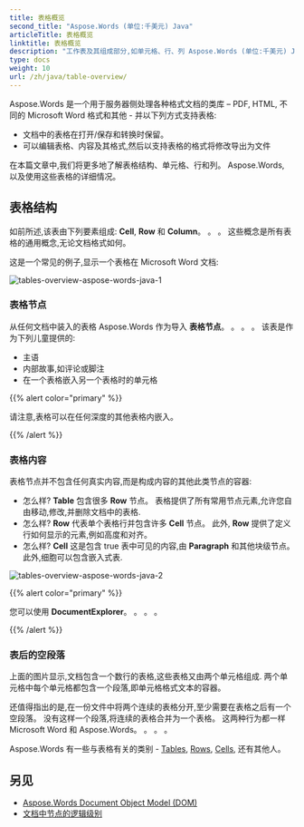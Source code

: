 ```yaml
---
title: 表格概览
second_title: "Aspose.Words (单位:千美元) Java"
articleTitle: 表格概览
linktitle: 表格概览
description: "工作表及其组成部分,如单元格、行、列 Aspose.Words (单位:千美元) Java。 。 。 。 如何与表合作 Java。 。 。 。"
type: docs
weight: 10
url: /zh/java/table-overview/
---
```


Aspose.Words 是一个用于服务器侧处理各种格式文档的类库 – PDF, HTML, 不同的 Microsoft Word 格式和其他 - 并以下列方式支持表格:

* 文档中的表格在打开/保存和转换时保留。
* 可以编辑表格、内容及其格式,然后以支持表格的格式将修改导出为文件

在本篇文章中,我们将更多地了解表格结构、单元格、行和列。 Aspose.Words, 以及使用这些表格的详细情况。

## 表格结构

如前所述,该表由下列要素组成: **Cell**, **Row** 和 **Column**。 。 。 这些概念是所有表格的通用概念,无论文档格式如何。

这是一个常见的例子,显示一个表格在 Microsoft Word 文档:

![tables-overview-aspose-words-java-1](/words/java/table-overview/tables-overview-1.png)

### 表格节点

从任何文档中装入的表格 Aspose.Words 作为导入 **表格节点**。 。 。 。 该表是作为下列儿童提供的:

- 主语
- 内部故事,如评论或脚注
- 在一个表格嵌入另一个表格时的单元格

{{% alert color="primary" %}}

请注意,表格可以在任何深度的其他表格内嵌入。

{{% /alert %}}

### 表格内容

表格节点并不包含任何真实内容,而是构成内容的其他此类节点的容器:

- 怎么样? **Table** 包含很多 **Row** 节点。 表格提供了所有常用节点元素,允许您自由移动,修改,并删除文档中的表格.
- 怎么样? **Row** 代表单个表格行并包含许多 **Cell** 节点。 此外, **Row** 提供了定义行如何显示的元素,例如高度和对齐。
- 怎么样? **Cell** 这是包含 true 表中可见的内容,由 **Paragraph** 和其他块级节点。 此外,细胞可以包含嵌入式表.

![tables-overview-aspose-words-java-2](/words/java/table-overview/tables-overview-2.png)

{{% alert color="primary" %}}

您可以使用 **DocumentExplorer**。 。 。 。

{{% /alert %}}

### 表后的空段落

上面的图片显示,文档包含一个数行的表格,这些表格又由两个单元格组成. 两个单元格中每个单元格都包含一个段落,即单元格格式文本的容器。

还值得指出的是,在一份文件中将两个连续的表格分开,至少需要在表格之后有一个空段落。 没有这样一个段落,将连续的表格合并为一个表格。 这两种行为都一样 Microsoft Word 和 Aspose.Words。 。 。 。

Aspose.Words 有一些与表格有关的类别 - [Tables](https://reference.aspose.com/words/java/com.aspose.words/table/), [Rows](https://reference.aspose.com/words/java/com.aspose.words/row/), [Cells](https://reference.aspose.com/words/java/com.aspose.words/cell/), 还有其他人。

## 另见

* [Aspose.Words Document Object Model (DOM)](/words/zh/java/aspose-words-document-object-model/)
* [文档中节点的逻辑级别](/words/zh/java/logical-levels-of-nodes-in-a-document/)